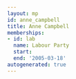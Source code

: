 ```yaml
---
layout: mp
id: anne_campbell
title: Anne Campbell
memberships:
- id: lab
  name: Labour Party
  start: 
  end: '2005-03-18'
autogenerated: true
---
```

